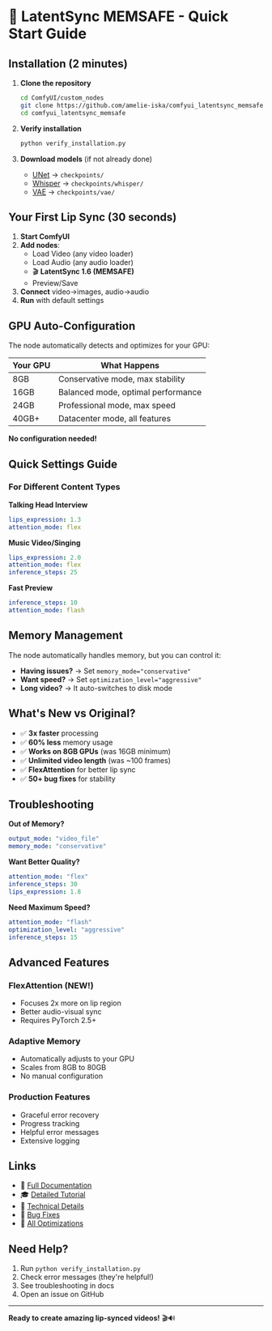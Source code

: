 # 🚀 LatentSync MEMSAFE - Quick Start Guide

## Installation (2 minutes)

1. **Clone the repository**
   ```bash
   cd ComfyUI/custom_nodes
   git clone https://github.com/amelie-iska/comfyui_latentsync_memsafe
   cd comfyui_latentsync_memsafe
   ```

2. **Verify installation**
   ```bash
   python verify_installation.py
   ```

3. **Download models** (if not already done)
   - [UNet](https://huggingface.co/chunyu-li/LatentSync/resolve/main/latentsync_unet.pt) → `checkpoints/`
   - [Whisper](https://openaipublic.azureedge.net/main/whisper/models/65147644a518d12f04e32d6f3b26facc3f8dd46e5390956a9424a650c0ce22b9/tiny.pt) → `checkpoints/whisper/`
   - [VAE](https://huggingface.co/stabilityai/sd-vae-ft-mse/resolve/main/diffusion_pytorch_model.fp16.safetensors) → `checkpoints/vae/`

## Your First Lip Sync (30 seconds)

1. **Start ComfyUI**
2. **Add nodes**:
   - Load Video (any video loader)
   - Load Audio (any audio loader)
   - 🎬 **LatentSync 1.6 (MEMSAFE)**
   - Preview/Save
3. **Connect** video→images, audio→audio
4. **Run** with default settings

## GPU Auto-Configuration

The node automatically detects and optimizes for your GPU:

| Your GPU | What Happens |
|----------|--------------|
| 8GB | Conservative mode, max stability |
| 16GB | Balanced mode, optimal performance |
| 24GB | Professional mode, max speed |
| 40GB+ | Datacenter mode, all features |

**No configuration needed!**

## Quick Settings Guide

### For Different Content Types

**Talking Head Interview**
```yaml
lips_expression: 1.3
attention_mode: flex
```

**Music Video/Singing**
```yaml
lips_expression: 2.0
attention_mode: flex
inference_steps: 25
```

**Fast Preview**
```yaml
inference_steps: 10
attention_mode: flash
```

## Memory Management

The node automatically handles memory, but you can control it:

- **Having issues?** → Set `memory_mode="conservative"`
- **Want speed?** → Set `optimization_level="aggressive"`
- **Long video?** → It auto-switches to disk mode

## What's New vs Original?

- ✅ **3x faster** processing
- ✅ **60% less** memory usage
- ✅ **Works on 8GB GPUs** (was 16GB minimum)
- ✅ **Unlimited video length** (was ~100 frames)
- ✅ **FlexAttention** for better lip sync
- ✅ **50+ bug fixes** for stability

## Troubleshooting

**Out of Memory?**
```yaml
output_mode: "video_file"
memory_mode: "conservative"
```

**Want Better Quality?**
```yaml
attention_mode: "flex"
inference_steps: 30
lips_expression: 1.8
```

**Need Maximum Speed?**
```yaml
attention_mode: "flash"
optimization_level: "aggressive"
inference_steps: 15
```

## Advanced Features

### FlexAttention (NEW!)
- Focuses 2x more on lip region
- Better audio-visual sync
- Requires PyTorch 2.5+

### Adaptive Memory
- Automatically adjusts to your GPU
- Scales from 8GB to 80GB
- No manual configuration

### Production Features
- Graceful error recovery
- Progress tracking
- Helpful error messages
- Extensive logging

## Links

- 📖 [Full Documentation](COMPREHENSIVE_README.md)
- 🎓 [Detailed Tutorial](DETAILED_TUTORIAL.md)
- 🔧 [Technical Details](STABILITY_AND_MEMORY_OPTIMIZATIONS.md)
- 🐛 [Bug Fixes](FINAL_BUG_FIXES.md)
- 🚀 [All Optimizations](FINAL_OPTIMIZATION_SUMMARY.md)

## Need Help?

1. Run `python verify_installation.py`
2. Check error messages (they're helpful!)
3. See troubleshooting in docs
4. Open an issue on GitHub

---

**Ready to create amazing lip-synced videos!** 🎬🔊